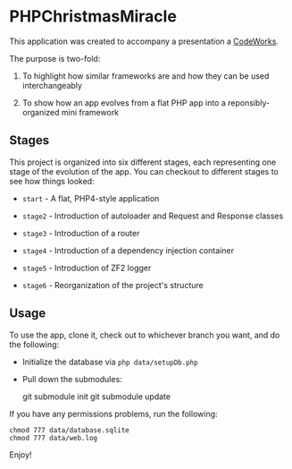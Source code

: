 PHPChristmasMiracle
===================

This application was created to accompany a presentation a
[CodeWorks](http://codeworks.phparch.com/).

The purpose is two-fold:

1. To highlight how similar frameworks are and how they can be used interchangeably

2. To show how an app evolves from a flat PHP app into a reponsibly-organized
    mini framework

Stages
------

This project is organized into six different stages, each representing one
stage of the evolution of the app. You can checkout to different stages to
see how things looked:

* `start` - A flat, PHP4-style application

* `stage2` - Introduction of autoloader and Request and Response classes

* `stage3` - Introduction of a router

* `stage4` - Introduction of a dependency injection container

* `stage5` - Introduction of ZF2 logger

* `stage6` - Reorganization of the project's structure

Usage
-----

To use the app, clone it, check out to whichever branch you want, and do
the following:

* Initialize the database via `php data/setupDb.php`

* Pull down the submodules:

    git submodule init
    git submodule update

If you have any permissions problems, run the following:

    chmod 777 data/database.sqlite
    chmod 777 data/web.log

Enjoy!